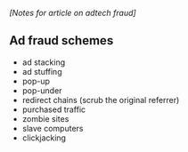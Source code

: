 *[Notes for article on adtech fraud]*

## Ad fraud schemes

* ad stacking
* ad stuffing
* pop-up
* pop-under
* redirect chains (scrub the original referrer)
* purchased traffic
* zombie sites
* slave computers
* clickjacking
